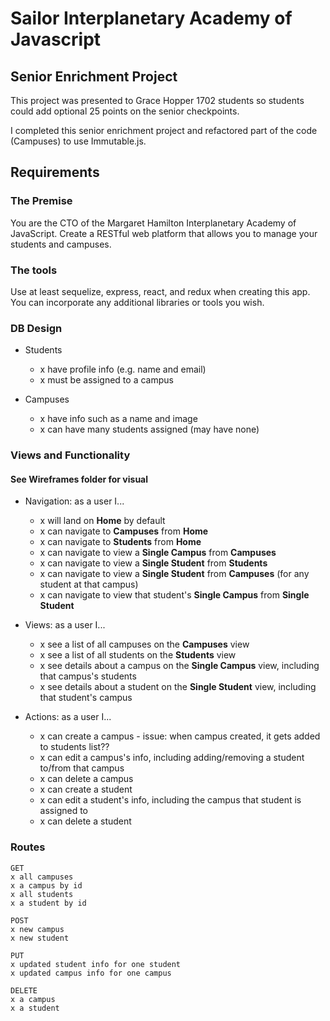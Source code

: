 # Sailor Interplanetary Academy of Javascript

## Senior Enrichment Project

This project was presented to Grace Hopper 1702 students so students could add optional 25 points on the senior checkpoints.

I completed this senior enrichment project and refactored part of the code (Campuses) to use Immutable.js.

## Requirements

### The Premise

You are the CTO of the Margaret Hamilton Interplanetary Academy of JavaScript. Create a RESTful web platform that allows you to manage your students and campuses.

### The tools

Use at least sequelize, express, react, and redux when creating this app. You can incorporate any additional libraries or tools you wish.

### DB Design

- Students
  * x have profile info (e.g. name and email)
  * x must be assigned to a campus

- Campuses
  * x have info such as a name and image
  * x can have many students assigned (may have none)

### Views and Functionality
#### See Wireframes folder for visual

- Navigation: as a user I...
  * x will land on **Home** by default
  * x can navigate to **Campuses** from **Home**
  * x can navigate to **Students** from **Home**
  * x can navigate to view a **Single Campus** from **Campuses**
  * x can navigate to view a **Single Student** from **Students**
  * x can navigate to view a **Single Student** from **Campuses** (for any student at that campus)
  * x can navigate to view that student's **Single Campus** from **Single Student**

- Views: as a user I...
  * x see a list of all campuses on the **Campuses** view
  * x see a list of all students on the **Students** view
  * x see details about a campus on the **Single Campus** view, including that campus's students
  * x see details about a student on the **Single Student** view, including that student's campus

- Actions: as a user I...
  * x can create a campus - issue: when campus created, it gets added to students list??
  * x can edit a campus's info, including adding/removing a student to/from that campus
  * x can delete a campus
  * x can create a student
  * x can edit a student's info, including the campus that student is assigned to
  * x can delete a student

### Routes

```
GET
x all campuses
x a campus by id
x all students
x a student by id
```

```
POST
x new campus
x new student
```

```
PUT
x updated student info for one student
x updated campus info for one campus
```

```
DELETE
x a campus
x a student
```
